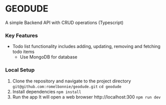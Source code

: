 # GEODUDE
A simple Backend API with CRUD operations (Typescript)

### Key Features
 - Todo list functionality includes adding, updating, removing and fetching todo items
   - Use MongoDB for database

### Local Setup
 1. Clone the repository and navigate to the project directory
 ```git@github.com:romelbonnie/geodude.git```
 ```cd geodude```
 2. Install dependencies
 ```npm install```
 3. Run the app
   It will open a web browser http://localhost:300
   ```npm run dev```




